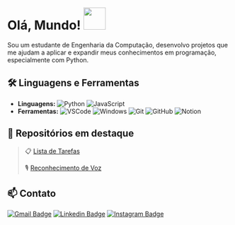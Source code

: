 # Olá, Mundo!  <img src="https://github.com/user-attachments/assets/b97ad4e5-0e49-45fd-ab52-66b7d6a6a738" width="50">

Sou um estudante de Engenharia da Computação, desenvolvo projetos que me ajudam a aplicar e expandir meus conhecimentos em programação, especialmente com Python.

## 🛠️ Linguagens e Ferramentas

- **Linguagens:** 
![Python](https://img.shields.io/badge/Python-yellow?style=flat-square&logo=python&logoColor=white)
![JavaScript](https://img.shields.io/badge/JavaScript-yellow?style=flat-square&logo=Javascript&logoColor=white)
- **Ferramentas:** 
![VSCode](https://img.shields.io/badge/-VSCode-0085D1?style=flat-square&logo=visual-studio-code&logoColor=white) 
![Windows](https://img.shields.io/badge/-Windows-00ADEF?style=flat-square&logo=windows&logoColor=white)
![Git](https://img.shields.io/badge/Git-orange?style=flat-square&logo=GIT&logoColor=white)
![GitHub](https://img.shields.io/badge/GitHub-black?style=flat-square&logo=GitHub&logoColor=white)
![Notion](https://img.shields.io/badge/Notion-black?style=flat-square&logo=Notion&logoColor=white)

## 📂 Repositórios em destaque

>📋 [Lista de Tarefas](https://github.com/pedrolucasfonseca/Lista-de-Tarefas)
>
>🎙️ [Reconhecimento de Voz](https://github.com/pedrolucasfonseca/Reconhecimento-de-Voz)

## 📫 Contato

[![Gmail Badge](https://img.shields.io/badge/gmail-red?style=for-the-badge&logo=gmail&logoColor=white&link=mailto:pedrolucasfonseca98@gmail.com)](mailto:pedrolucasfonseca98@gmail.com)
[![Linkedin Badge](https://img.shields.io/badge/Linkedin-blue?style=for-the-badge&logo=Linkedin&logoColor=white&link=https%3A%2F%2Fwww.linkedin.com%2Fin%2Fpedro-lucas-fonseca-vieira-78a90a376)](https://www.linkedin.com/in/pedro-lucas-fonseca-vieira-78a90a376)
[![Instagram Badge](https://img.shields.io/badge/Instagram-E4405F?style=for-the-badge&logo=Instagram&logoColor=white&link=https%3A%2F%2Fwww.instagram.com%2Fpedrolucas.fv)](https://www.instagram.com/pedrolucas.fv)
